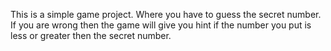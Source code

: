 This is a simple game project. Where you have to guess the secret number. If you are wrong then the game will give you hint if the number you put is less or greater then the secret number.
